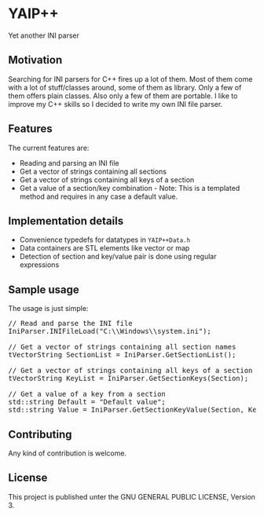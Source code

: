 # YAIP++ #

Yet another INI parser

## Motivation ##

Searching for INI parsers for C++ fires up a lot of them. Most of them come with a lot of stuff/classes around, some of them as library. Only a few of them offers plain classes. Also only a few of them are portable. I like to improve my C++ skills so I decided to write my own INI file parser.

## Features ##

The current features are:

* Reading and parsing an INI file
* Get a vector of strings containing all sections
* Get a vector of strings containing all keys of a section
* Get a value of a section/key combination - Note: This is a templated method and requires in any case a default value.

## Implementation details ##

* Convenience typedefs for datatypes in <code>YAIP++Data.h</code>
* Data containers are STL elements like vector or map
* Detection of section and key/value pair is done using regular expressions

## Sample usage ##

The usage is just simple:

<pre>
// Read and parse the INI file
IniParser.INIFileLoad("C:\\Windows\\system.ini");

// Get a vector of strings containing all section names
tVectorString SectionList = IniParser.GetSectionList();

// Get a vector of strings containing all keys of a section
tVectorString KeyList = IniParser.GetSectionKeys(Section);

// Get a value of a key from a section
std::string Default = "Default value";
std::string Value = IniParser.GetSectionKeyValue(Section, Key, Default);
</pre>

## Contributing ##

Any kind of contribution is welcome.

## License ##

This project is published unter the GNU GENERAL PUBLIC LICENSE, Version 3.
